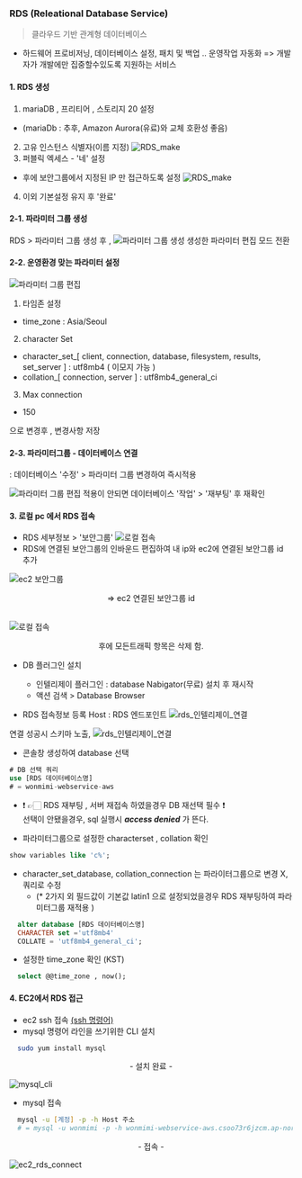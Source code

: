 ### RDS (Releational Database Service)
>  클라우드 기반 관계형 데이터베이스 
- 하드웨어 프로비저닝, 데이터베이스 설정, 패치 및 백업 .. 운영작업 자동화 => 개발자가 개발에만 집중할수있도록 지원하는 서비스

#### 1. RDS 생성 
1) mariaDB , 프리티어 , 스토리지 20 설정 
  - (mariaDb : 추후, Amazon Aurora(유료)와 교체 호환성 좋음)
2) 고유 인스턴스 식별자(이름 지정)
![RDS_make](../img/rds_make.png)
3) 퍼블릭 엑세스 - '네' 설정
  - 후에 보안그룹에서 지정된 IP 만 접근하도록 설정
  ![RDS_make](../img/rds_make2.png)
4) 이외 기본설정 유지 후 '완료'

#### 2-1. 파라미터 그룹 생성
RDS > 파라미터 그룹 생성 후 , 
![파라미터 그룹 생성](../img/rds_parameter_group.png)
생성한 파라미터 편집 모드 전환

#### 2-2. 운영환경 맞는 파라미터 설정
![파라미터 그룹 편집](../img/rds_parameter_group_option.png)
1) 타임존 설정
  * time_zone : Asia/Seoul
2) character Set
  * character_set_[ client, connection, database, filesystem, results, set_server ] : utf8mb4 ( 이모지 가능 )
  * collation_[ connection, server ] : utf8mb4_general_ci
3) Max connection 
  * 150 

으로 변경후 , 변경사항 저장

#### 2-3. 파라미터그룹 - 데이터베이스 연결
  : 데이터베이스 '수정' > 파라미터 그룹 변경하여 즉시적용

![파라미터 그룹 편집](../img/rds_parameter_connect.png)
적용이 안되면 데이터베이스 '작업' > '재부팅' 후 재확인 

#### 3. 로컬 pc 에서 RDS 접속 
- RDS 세부정보 > '보안그룹'
![로컬 접속](../img/rds_로컬접속.png)
- RDS에 연결된 보안그룹의 인바운드 편집하여 내 ip와 ec2에 연결된 보안그룹 id 추가 

![ec2 보안그룹](../img/ec2_보안그룹.png)
   <center>  => ec2 연결된 보안그룹 id</center><br/>
   
![로컬 접속](../img/rds_보안그룹_인바운드.png)
<center> 후에 모든트래픽 항목은 삭제 함. </center>

- DB 플러그인 설치
   * 인텔리제이 플러그인 : database Nabigator(무료) 설치 후 재시작 
    * 액션 검색 > Database Browser

- RDS 접속정보 등록 
Host : RDS 엔드포인트 
![rds_인텔리제이_연결](../img/rds_intelij_연결.png)

연결 성공시 스키마 노출, 
![rds_인텔리제이_연결](../img/rds_intelij_연결성공.png)

- 콘솔창 생성하여 database 선택
```sql
# DB 선택 쿼리
use [RDS 데이터베이스명]
# = wonmimi-webservice-aws
```
  * ❗️ 👉🏻  RDS 재부팅 , 서버 재접속 하였을경우 DB 재선택 필수 ❗️<br/>
  선택이 안됐을경우,  sql 실행시 ___access denied___ 가 뜬다.
- 파라미터그룹으로 설정한 characterset , collation 확인
```sql
show variables like 'c%';
```

  - character_set_database, collation_connection 는 파라이터그룹으로 변경 X, 쿼리로 수정
    - (\* 2가지 외 필드값이 기본값 latin1 으로 설정되었을경우 RDS 재부팅하여 파라미터그룹 재적용 )
  ```sql
    alter database [RDS 데이터베이스명]
    CHARACTER set ='utf8mb4'
    COLLATE = 'utf8mb4_general_ci';
  ```

- 설정한 time_zone 확인 (KST)
```sql
  select @@time_zone , now();
 ```

#### 4. EC2에서 RDS 접근
- ec2 ssh 접속 [(ssh 명령어)](./EC2.md)
- mysql 명령어 라인을 쓰기위한 CLI 설치 
```zsh
  sudo yum install mysql
```
<center> - 설치 완료  - </center>

![mysql_cli](../img/ec2_mysql_cli.png)
- mysql 접속
```zsh
  mysql -u [계정] -p -h Host 주소
  # = mysql -u wonmimi -p -h wonmimi-webservice-aws.csoo73r6jzcm.ap-northeast-2.rds.amazonaws.com
```
<center> - 접속   - </center>

![ec2_rds_connect](../img/ec2_rds_접속.png)
